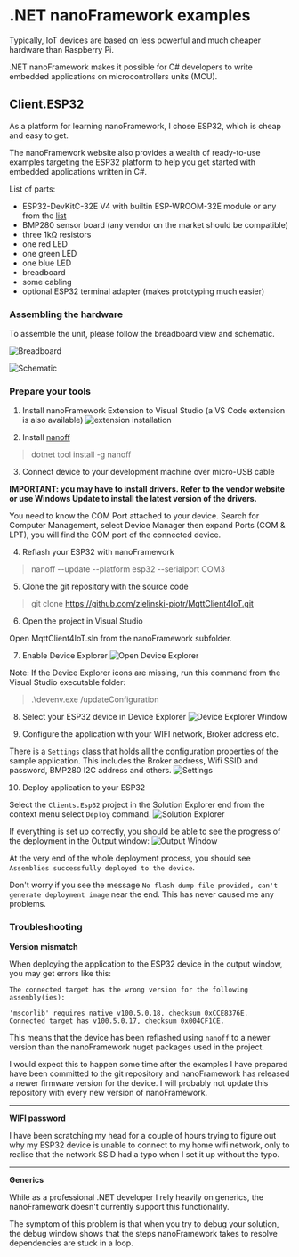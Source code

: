 # .NET nanoFramework examples

Typically, IoT devices are based on less powerful and much cheaper hardware than Raspberry Pi. 

.NET nanoFramework makes it possible for C# developers to write embedded applications on microcontrollers units (MCU).

## Client.ESP32

As a platform for learning nanoFramework, I chose ESP32, which is cheap and easy to get.

The nanoFramework website also provides a wealth of ready-to-use examples targeting the ESP32 platform to help you get started with embedded applications written in C#.

List of parts:
* ESP32-DevKitC-32E V4 with builtin ESP-WROOM-32E module or any from the [list](https://docs.nanoframework.net/content/reference-targets/esp32.html)
* BMP280 sensor board (any vendor on the market should be compatible)
* three 1kΩ resistors
* one red LED
* one green LED
* one blue LED
* breadboard
* some cabling
* optional ESP32 terminal adapter (makes prototyping much easier)

### Assembling the hardware

To assemble the unit, please follow the breadboard view and schematic.

![Breadboard](Resources/ESP32_bb.png)

![Schematic](Resources/ESP32_schem.png)

### Prepare your tools

1. Install nanoFramework Extension to Visual Studio (a VS Code extension is also available)
![extension installation](Resources/nanoFrameworkExtension.png)

2. Install [nanoff](https://github.com/nanoframework/nanoFirmwareFlasher)

> dotnet tool install -g nanoff

3. Connect device to your development machine over micro-USB cable

**IMPORTANT: you may have to install drivers. Refer to the vendor website or use Windows Update to install the latest version of the drivers.**

You need to know the COM Port attached to your device. Search for Computer Management, select Device Manager then expand Ports (COM & LPT), you will find the COM port of the connected device.

4. Reflash your ESP32 with nanoFramework

>nanoff --update --platform esp32 --serialport COM3

5. Clone the git repository with the source code

> git clone https://github.com/zielinski-piotr/MqttClient4IoT.git 

6. Open the project in Visual Studio

Open MqttClient4IoT.sln from the nanoFramework subfolder.

7. Enable Device Explorer 
![Open Device Explorer](Resources/DeviceExplorer.png)

Note: If the Device Explorer icons are missing, run this command from the Visual Studio executable folder:
> .\devenv.exe /updateConfiguration

8. Select your ESP32 device in Device Explorer
   ![Device Explorer Window](Resources/DeviceExplorerWindow.png)

9. Configure the application with your WIFI network, Broker address etc.

There is a `Settings` class that holds all the configuration properties of the sample application. This includes the Broker address, Wifi SSID and password, BMP280 I2C address and others.
![Settings](Resources/Settings.png)

10. Deploy application to your ESP32

Select the `Clients.Esp32` project in the Solution Explorer end from the context menu select `Deploy` command.
![Solution Explorer](Resources/SolutionExplorer.png )

If everything is set up correctly, you should be able to see the progress of the deployment in the Output window:
![Output Window](Resources/OutputWindow.png)


At the very end of the whole deployment process, you should see `Assemblies successfully deployed to the device`.

Don't worry if you see the message `No flash dump file provided, can't generate deployment image` near the end. This has never caused me any problems.

### Troubleshooting

**Version mismatch**

When deploying the application to the ESP32 device in the output window, you may get errors like this:

```
The connected target has the wrong version for the following assembly(ies):

'mscorlib' requires native v100.5.0.18, checksum 0xCCE8376E.
Connected target has v100.5.0.17, checksum 0x004CF1CE.
```
This means that the device has been reflashed using `nanoff` to a newer version than the nanoFramework nuget packages used in the project.

I would expect this to happen some time after the examples I have prepared have been committed to the git repository and nanoFramework has released a newer firmware version for the device. I will probably not update this repository with every new version of nanoFramework.

---

**WIFI password**

I have been scratching my head for a couple of hours trying to figure out why my ESP32 device is unable to connect to my home wifi network, only to realise that the network SSID had a typo when I set it up without the typo.

---

**Generics**

While as a professional .NET developer I rely heavily on generics, the nanoFramework doesn't currently support this functionality.

The symptom of this problem is that when you try to debug your solution, the debug window shows that the steps nanoFramework takes to resolve dependencies are stuck in a loop.
